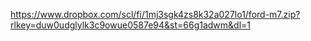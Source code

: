 https://www.dropbox.com/scl/fi/1mj3sgk4zs8k32a027lo1/ford-m7.zip?rlkey=duw0udglylk3c9owue0587e94&st=66g1adwm&dl=1
